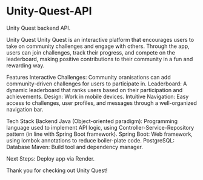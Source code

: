 # Unity-Quest-API
Unity Quest backend API.

Unity Quest
Unity Quest is an interactive platform that encourages users to take on community challenges and engage with others. Through the app, users can join challenges, track their progress, and compete on the leaderboard, making positive contributions to their community in a fun and rewarding way.

Features
Interactive Challenges: Community oranisations can add community-driven challenges for users to participate in.
Leaderboard: A dynamic leaderboard that ranks users based on their participation and achievements.
Design: Work in mobile devices.
Intuitive Navigation: Easy access to challenges, user profiles, and messages through a well-organized navigation bar.

Tech Stack
Backend
Java (Object-oriented paradigm): Programming language used to implement API logic, using Controller-Service-Repository pattern (in line with Spring Boot framework).
Spring Boot: Web framework, using lombok annotations to reduce boiler-plate code.
PostgreSQL: Database
Maven: Build tool and dependency manager.

Next Steps:
Deploy app via Render.

Thank you for checking out Unity Quest!